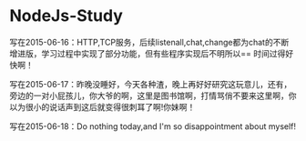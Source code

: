 # NodeJs-Study
写在2015-06-16：HTTP,TCP服务，后续listenall,chat,change都为chat的不断增进版，学习过程中实现了部分功能，但有些程序实现后不明所以==
               时间过得好快啊！

写在2015-06-17：昨晚没睡好，今天各种渣，晚上再好好研究这玩意儿，还有，旁边的一对小屁孩儿，你大爷的啊，这里是图书馆啊，打情骂俏不要来这里啊，你以为很小的说话声到这后就变得很刺耳了啊!你妹啊！              

写在2015-06-18：Do nothing today,and I'm so disappointment about myself! 
